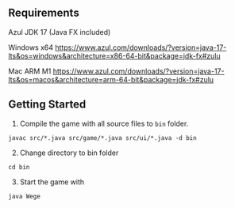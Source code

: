 ## Requirements

Azul JDK 17 (Java FX included) 

Windows x64 https://www.azul.com/downloads/?version=java-17-lts&os=windows&architecture=x86-64-bit&package=jdk-fx#zulu


Mac ARM M1 https://www.azul.com/downloads/?version=java-17-lts&os=macos&architecture=arm-64-bit&package=jdk-fx#zulu

## Getting Started

1. Compile the game with all source files to `bin` folder.

```shell
javac src/*.java src/game/*.java src/ui/*.java -d bin
```

2. Change directory to bin folder

```shell
cd bin
```

3. Start the game with

```shell
java Wege
```